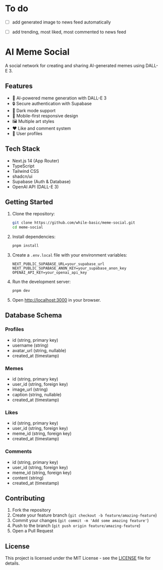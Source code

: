 # To do
- [ ] add generated image to news feed automatically
- [ ] add trending, most liked, most commented to news feed







# AI Meme Social

A social network for creating and sharing AI-generated memes using DALL-E 3.

## Features

- 🎨 AI-powered meme generation with DALL-E 3
- 🔒 Secure authentication with Supabase
- 🌙 Dark mode support
- 📱 Mobile-first responsive design
- 🖼️ Multiple art styles
- ❤️ Like and comment system
- 👤 User profiles

## Tech Stack

- Next.js 14 (App Router)
- TypeScript
- Tailwind CSS
- shadcn/ui
- Supabase (Auth & Database)
- OpenAI API (DALL-E 3)

## Getting Started

1. Clone the repository:
   ```bash
   git clone https://github.com/while-basic/meme-social.git
   cd meme-social
   ```

2. Install dependencies:
   ```bash
   pnpm install
   ```

3. Create a `.env.local` file with your environment variables:
   ```env
   NEXT_PUBLIC_SUPABASE_URL=your_supabase_url
   NEXT_PUBLIC_SUPABASE_ANON_KEY=your_supabase_anon_key
   OPENAI_API_KEY=your_openai_api_key
   ```

4. Run the development server:
   ```bash
   pnpm dev
   ```

5. Open [http://localhost:3000](http://localhost:3000) in your browser.

## Database Schema

### Profiles
- id (string, primary key)
- username (string)
- avatar_url (string, nullable)
- created_at (timestamp)

### Memes
- id (string, primary key)
- user_id (string, foreign key)
- image_url (string)
- caption (string, nullable)
- created_at (timestamp)

### Likes
- id (string, primary key)
- user_id (string, foreign key)
- meme_id (string, foreign key)
- created_at (timestamp)

### Comments
- id (string, primary key)
- user_id (string, foreign key)
- meme_id (string, foreign key)
- content (string)
- created_at (timestamp)

## Contributing

1. Fork the repository
2. Create your feature branch (`git checkout -b feature/amazing-feature`)
3. Commit your changes (`git commit -m 'Add some amazing feature'`)
4. Push to the branch (`git push origin feature/amazing-feature`)
5. Open a Pull Request

## License

This project is licensed under the MIT License - see the [LICENSE](LICENSE) file for details.
